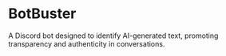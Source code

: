 # BotBuster
A Discord bot designed to identify AI-generated text, promoting transparency and authenticity in conversations.
